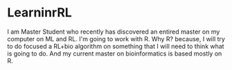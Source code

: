 # LearninrRL

I am Master Student who recently has discovered an entired master on my computer on ML and RL. I'm going to work with R. Why R? because, I will try to do focused a RL+bio algorithm on something that I will need to think what is going to do. And my current master on bioinformatics is based mostly on R.
